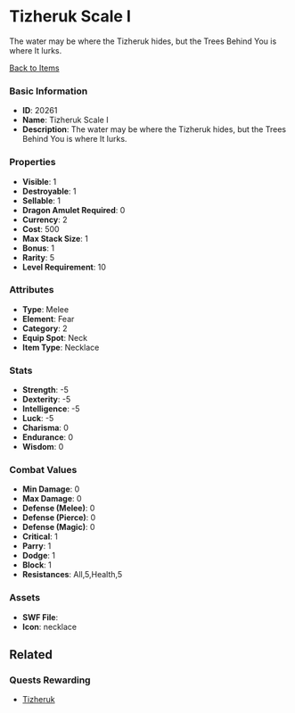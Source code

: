 # Tizheruk Scale I

The water may be where the Tizheruk hides, but the Trees Behind You is where It lurks.

[Back to Items](../items.md)

### Basic Information

- **ID**: 20261
- **Name**: Tizheruk Scale I
- **Description**: The water may be where the Tizheruk hides, but the Trees Behind You is where It lurks.

### Properties

- **Visible**: 1
- **Destroyable**: 1
- **Sellable**: 1
- **Dragon Amulet Required**: 0
- **Currency**: 2
- **Cost**: 500
- **Max Stack Size**: 1
- **Bonus**: 1
- **Rarity**: 5
- **Level Requirement**: 10

### Attributes

- **Type**: Melee
- **Element**: Fear
- **Category**: 2
- **Equip Spot**: Neck
- **Item Type**: Necklace

### Stats

- **Strength**: -5
- **Dexterity**: -5
- **Intelligence**: -5
- **Luck**: -5
- **Charisma**: 0
- **Endurance**: 0
- **Wisdom**: 0

### Combat Values

- **Min Damage**: 0
- **Max Damage**: 0
- **Defense (Melee)**: 0
- **Defense (Pierce)**: 0
- **Defense (Magic)**: 0
- **Critical**: 1
- **Parry**: 1
- **Dodge**: 1
- **Block**: 1
- **Resistances**: All,5,Health,5

### Assets

- **SWF File**: 
- **Icon**: necklace

## Related

### Quests Rewarding

- [Tizheruk](../quests/1828-tizheruk.md)

